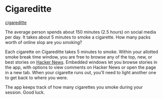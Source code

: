 # Cigareditte

[cigareditte](https://sanghoon.io/cigareditte)

The average person spends about 150 minutes (2.5 hours) on social media per day. It takes about 5 minutes to smoke a cigarette. How many packs worth of online slop are you smoking?

Each cigarette on Cigareditte takes 5 minutes to smoke. Within your allotted smoke break time window, you are free to browse any of the top, new, or best stories on [Hacker News](https://news.ycombinator.com/). Embedded windows let you browse stories in the app, with options to view comments on Hacker News or open the page in a new tab. When your cigarette runs out, you'll need to light another one to get back to where you were. 

The app keeps track of how many cigarettes you smoke during your session. Good luck. 
